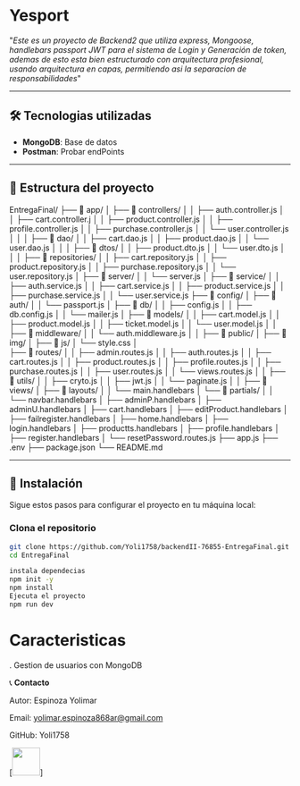
# Yesport 
"*Este es un proyecto de Backend2 que utiliza express, Mongoose, handlebars passport JWT para el sistema de Login y Generación
de token, ademas de esto esta bien estructurado con arquitectura profesional, usando arquitectura en capas, permitiendo asi
la separacion de responsabilidades*"

--- 
## 🛠️ Tecnologias utilizadas
- **MongoDB**: Base de datos 
- **Postman**: Probar endPoints
---

## 📂 Estructura del proyecto

EntregaFinal/
 ├── 📂 app/
 │    ├── 📂 controllers/
 │    │     ├── auth.controller.js
 │    │     ├── cart.controller.j
 │    │     ├── product.controller.js
 │    │     ├── profile.controller.js
 │    │     ├── purchase.controller.js
 │    │     └── user.controller.js
 │    │
 │    ├── 📂 dao/
 │    │     ├── cart.dao.js
 │    │     ├── product.dao.js
 │    │     └── user.dao.js
 │    │
 │    ├── 📂 dtos/
 │    │     ├── product.dto.js
 │    │     └── user.dto.js
 │    │
 │    ├── 📂 repositories/
 │    │     ├── cart.repository.js
 │    │     ├── product.repository.js
 │    │     ├── purchase.repository.js
 │    │     └── user.repository.js
 │    ├── 📂 server/
 │    │     └── server.js
 │    ├── 📂 service/
 │    │     ├── auth.service.js
 │    │     ├── cart.service.js
 │    │     ├── product.service.js
 │    │     ├── purchase.service.js
 │    │     └── user.service.js
 ├── 📂 config/
 │    ├── 📂 auth/
 │    │     └── passport.js
 │    ├── 📂 db/
 │    │     ├── config.js
 │    │     ├── db.config.js
 │    │     └── mailer.js
 │    ├── 📂 models/
 │    │     ├── cart.model.js
 │    │     ├── product.model.js
 │    │     ├── ticket.model.js
 │    │     └── user.model.js
 │    │
 ├── 📂 middleware/
 │    │     └── auth.middleware.js
 │    │
 ├── 📂 public/
 │    ├── 📂 img/
 │    ├── 📂 js/
 │    └── style.css
 │    
 ├── 📂 routes/
 │    │     ├── admin.routes.js
 │    │     ├── auth.routes.js
 │    │     ├── cart.routes.js
 │    │     ├── product.routes.js
 │    │     ├── profile.routes.js
 │    │     ├── purchase.routes.js
 │    │     ├── user.routes.js
 │    │     └── views.routes.js
 │    │
 ├── 📂 utils/
 │    │     ├── cryto.js
 │    │     ├── jwt.js
 │    │     └── paginate.js
 │    │
 ├── 📂 views/
 │    ├── 📂 layouts/
 │    │    └── main.handlebars
 │    └── 📂 partials/
 │    │    └── navbar.handlebars
 │    ├── adminP.handlebars
 │    ├── adminU.handlebars
 │    ├── cart.handlebars
 │    ├── editProduct.handlebars
 │    ├── failregister.handlebars
 │    ├── home.handlebars
 │    ├── login.handlebars
 │    ├── productts.handlebars
 │    ├── profile.handlebars
 │    ├── register.handlebars
 │    └── resetPassword.routes.js
 ├── app.js
 ├── .env
 ├── package.json
 └── README.md 


---
## 🚀 Instalación

Sigue estos pasos para configurar el proyecto en tu máquina local:

### Clona el repositorio
```bash
git clone https://github.com/Yoli1758/backendII-76855-EntregaFinal.git
cd EntregaFinal

instala dependecias
npm init -y
npm install
Ejecuta el proyecto
npm run dev


```

# Caracteristicas
. Gestion de usuarios con MongoDB


📞 **Contacto**

Autor: Espinoza Yolimar

Email: yolimar.espinoza868ar@gmail.com

GitHub: Yoli1758


[<img src="src/public/img/yesport_logo.jpg" width="50" />]



